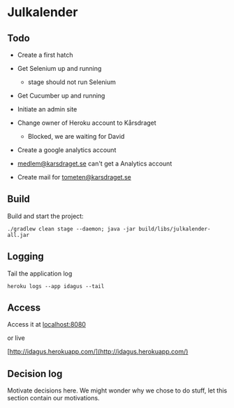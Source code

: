 # Julkalender

## Todo

* Create a first hatch

* Get Selenium up and running
  - stage should not run Selenium

* Get Cucumber up and running

* Initiate an admin site


* Change owner of Heroku account to Kårsdraget
  - Blocked, we are waiting for David

* Create a google analytics account
 - medlem@karsdraget.se can't get a Analytics account
 
* Create mail for tometen@karsdraget.se 


## Build

Build and start the project:

```
./gradlew clean stage --daemon; java -jar build/libs/julkalender-all.jar
```

## Logging

Tail the application log

```
heroku logs --app idagus --tail
```

## Access

Access it at 
[localhost:8080](http://localhost:8080)

or live

[http://idagus.herokuapp.com/](http://idagus.herokuapp.com/)

## Decision log

Motivate decisions here. We might wonder why we chose to do stuff, let this section contain our motivations.
